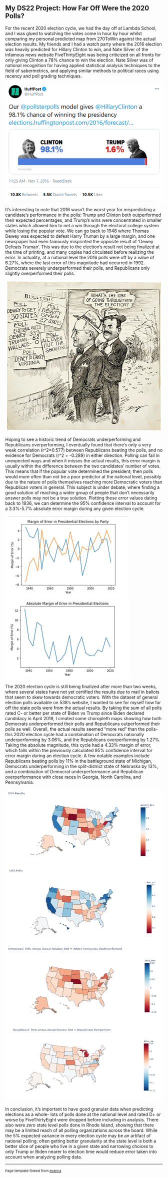 ## My DS22 Project: How Far Off Were the 2020 Polls? 

For the recent 2020 election cycle, we had the day off at Lambda School, and I was glued to watching the votes come in hour by hour whilst comparing my personal predicted map from 270ToWin against the actual election results. My friends and I had a watch party where the 2016 election was heavily predicted for Hillary Clinton to win, and Nate Silver of the infamous news website FiveThirtyEight was being criticized on all fronts for only giving Clinton a 78% chance to win the election. Nate Silver was of national recognition for having applied statistical analysis techniques to the field of sabermetrics, and applying similar methods to political races using recency and poll grading techniques. 

<img src="images/huffpo.png?raw=true"/>

It’s interesting to note that 2016 wasn’t the worst year for mispredicting a candidate’s performance in the polls: Trump and Clinton both outperformed their expected percentages, and Trump’s wins were concentrated in smaller states which allowed him to net a win through the electoral college system while losing the popular vote. We can go back to 1948 where Thomas Dewey was expected to defeat Harry Truman by a large margin, and one newspaper had even famously misprinted the opposite result of ‘Dewey Defeats Truman’. This was due to the election’s result not being finalized at the time of printing, and many copies had circulated before realizing the error. In actuality, at a national level the 2016 polls were off by a value of 6.27%, where the last error of this magnitude had occurred in 1992. Democrats severely underperformed their polls, and Republicans only slightly overperformed their polls. 

<img src="images/dewey_defeats_truman.png?raw=true"/>

Hoping to see a historic trend of Democrats underperforming and Republicans overperforming, I eventually found that there’s only a very weak correlation (r^2=0.577) between Republicans beating the polls, and no evidence for Democrats (r^2 = -0.289) in either direction. Polling can fail in unexpected ways and when it misses the actual results, this error margin is usually within the difference between the two candidates’ number of votes. This means that if the popular vote determined the president; then polls would more often than not be a poor predictor at the national level, possibly due to the nature of polls themselves reaching more Democratic voters than Republican voters in general. This subject is under debate, where finding a good solution of reaching a wider group of people that don’t necessarily answer polls may not be a true solution. Plotting these error values dating back to 1936, we can determine the 95% confidence interval to account for a 3.3%-5.7% absolute error margin during any given election cycle. 

<img src="images/usa margin of error by party.png?raw=true"/>
<img src="images/usa absolute error margin.png?raw=true"/>


The 2020 election cycle is still being finalized after more than two weeks, where several states have not yet certified the results due to mail in ballots that seem to skew towards democratic voters. With the dataset of general election polls available on 538’s website, I wanted to see for myself how far off the state polls were from the actual results. By taking the sum of all polls rated C- or better per state of Biden vs Trump since Biden declared candidacy in April 2019, I created some choropleth maps showing how both Democrats underperformed their polls and Republicans outperformed their polls as well. Overall, the actual results seemed “more red” than the polls- this 2020 election cycle had a combination of Democrats nationally underperforming by 3.06%, and the Republicans overperforming by 1.27%. Taking the absolute magnitude, this cycle had a 4.33% margin of error, which falls within the previously calculated 95% confidence interval for error margin during an election cycle. A few notable examples include Republicans beating polls by 11% in the battleground state of Michigan, Democrats underperforming in the split-district state of Nebraska by 13%, and a combination of Democrat underperformance and Republican overperformance with close races in Georgia, North Carolina, and Pennsylvania.


<img src="images/usa results.png?raw=true"/>
<img src="images/usa polls.png?raw=true"/>
<img src="images/usa democrat underperform.png?raw=true"/>
<img src="images/usa republican overperform.png?raw=true"/>

In conclusion, it’s important to have good granular data when predicting elections as a whole- lots of polls done at the national level and rated D+ or worse by FiveThirtyEight were dropped before including in analysis. There also were *zero* state level polls done in Rhode Island, showing that there may be a limited reach of all polling organizations across the board. While the 5% expected variance in every election cycle may be an artifact of national polling; often getting better granularity at the state level is both a better slice of people who live in a given state and narrowing choices to only Trump or Biden nearer to election time would reduce error taken into account when analyzing polling data. 

---
<p style="font-size:11px">Page template forked from <a href="https://github.com/evanca/quick-portfolio">evanca</a></p>
<!-- Remove above link if you don't want to attibute -->
